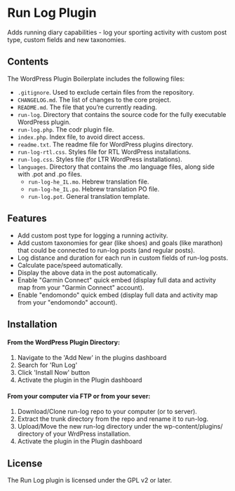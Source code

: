 # Run Log Plugin

Adds running diary capabilities - log your sporting activity with custom post type, custom fields and new taxonomies.

## Contents

The WordPress Plugin Boilerplate includes the following files:

* `.gitignore`. Used to exclude certain files from the repository.
* `CHANGELOG.md`. The list of changes to the core project.
* `README.md`. The file that you’re currently reading.
* `run-log`. Directory that contains the source code for the fully executable WordPress plugin.
 * `run-log.php`. The codr plugin file.
 * `index.php`. Index file, to avoid direct access.
 * `readme.txt`. The readme file for WordPress plugins directory.
 * `run-log-rtl.css`. Styles file for RTL WordPress installations.
 * `run-log.css`. Styles file (for LTR WordPress installations).
 * `languages`. Directory that contains the .mo language files, along side with .pot and .po files.
    * `run-log-he_IL.mo`. Hebrew translation file.
    * `run-log-he_IL.po`. Hebrew translation PO file.
    * `run-log.pot`. General translation template.

## Features

* Add custom post type for logging a running activity.
* Add custom taxonomies for gear (like shoes) and goals (like marathon) that could be connected to run-log posts (and regular posts).
* Log distance and duration for each run in custom fields of run-log posts.
* Calculate pace/speed automatically.
* Display the above data in the post automatically.
* Enable "Garmin Connect" quick embed (display full data and activity map from your "Garmin Connect" account).
* Enable "endomondo" quick embed (display full data and activity map from your "endomondo" account).

## Installation

#### From the WordPress Plugin Directory:

1. Navigate to the 'Add New' in the plugins dashboard
2. Search for 'Run Log'
3. Click 'Install Now' button
4. Activate the plugin in the Plugin dashboard

#### From your computer via FTP or from your sever:

1. Download/Clone run-log repo to your computer (or to server).
2. Extract the trunk directory from the repo and rename it to run-log.
3. Upload/Move the new run-log directory under the wp-content/plugins/ directory of your WrdPress installation.
4. Activate the plugin in the Plugin dashboard

## License

The Run Log plugin is licensed under the GPL v2 or later.
